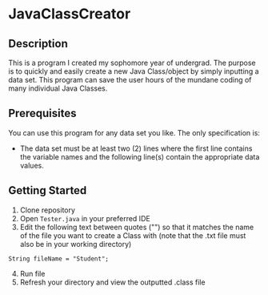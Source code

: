 # JavaClassCreator

## Description
This is a program I created my sophomore year of undergrad. The purpose is to quickly and easily create a new Java Class/object by simply inputting a data set. This program can save the user hours of the mundane coding of many individual Java Classes.

## Prerequisites
You can use this program for any data set you like. The only specification is:
* The data set must be at least two (2) lines where the first line contains the variable names and the following line(s) contain the appropriate data values.

## Getting Started
1. Clone repository
2. Open `Tester.java` in your preferred IDE
3. Edit the following text between quotes ("") so that it matches the name of the file you want to create a Class with (note that the .txt file must also be in your working directory)
```
String fileName = "Student";
```
4. Run file
5. Refresh your directory and view the outputted .class file
